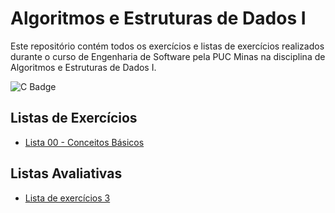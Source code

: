 # Algoritmos e Estruturas de Dados I

Este repositório contém todos os exercícios e listas de exercícios realizados durante o curso de Engenharia de Software pela PUC Minas na disciplina de Algoritmos e Estruturas de Dados I.

![C Badge](https://img.shields.io/badge/language-C-blue)

## Listas de Exercícios

- [Lista 00 - Conceitos Básicos](https://github.com/righigor/aeds-I/tree/main/lista-00)

## Listas Avaliativas

- [Lista de exercícios 3](https://github.com/righigor/aeds-I/tree/main/lista-03-avaliativa)
